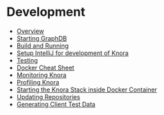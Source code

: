 <!---
Copyright © 2015-2021 the contributors (see Contributors.md).

This file is part of DSP — DaSCH Service Platform.

DSP is free software: you can redistribute it and/or modify
it under the terms of the GNU Affero General Public License as published
by the Free Software Foundation, either version 3 of the License, or
(at your option) any later version.

DSP is distributed in the hope that it will be useful,
but WITHOUT ANY WARRANTY; without even the implied warranty of
MERCHANTABILITY or FITNESS FOR A PARTICULAR PURPOSE.  See the
GNU Affero General Public License for more details.

You should have received a copy of the GNU Affero General Public
License along with DSP. If not, see <http://www.gnu.org/licenses/>.
-->

# Development

- [Overview](overview.md)
- [Starting GraphDB](graphdb.md)
- [Build and Running](building-and-running.md)
- [Setup IntelliJ for development of Knora](intellij-config.md)
- [Testing](testing.md)
- [Docker Cheat Sheet](docker-cheat-sheet.md)
- [Monitoring Knora](monitoring.md)
- [Profiling Knora](profiling.md)
- [Starting the Knora Stack inside Docker Container](docker-compose.md)
- [Updating Repositories](updating-repositories.md)
- [Generating Client Test Data](generating-client-test-data.md)
